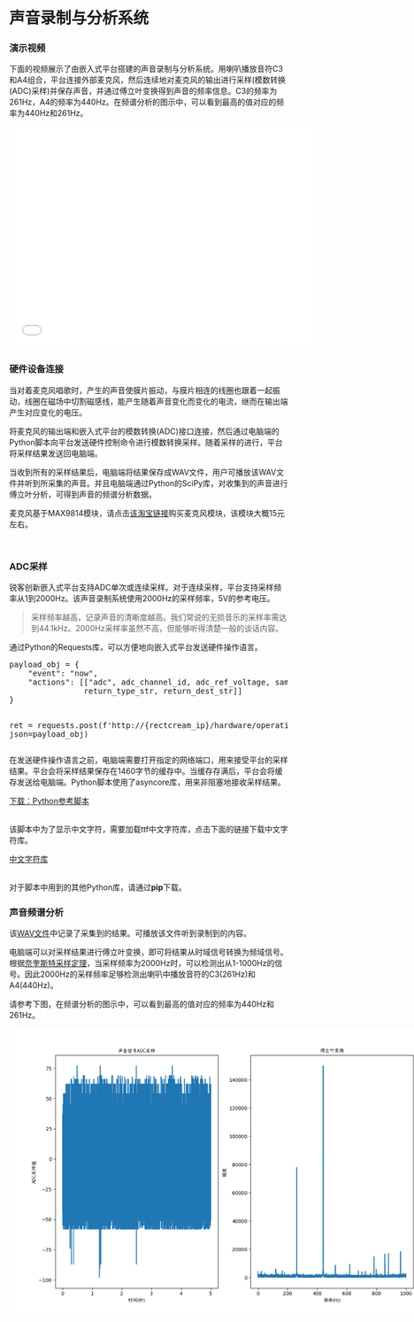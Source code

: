 <h1>声音录制与分析系统</h1>
<h3>演示视频</h3>
<p>下面的视频展示了由嵌入式平台搭建的声音录制与分析系统。用喇叭播放音符C3和A4组合，平台连接外部麦克风，然后连续地对麦克风的输出进行采样(模数转换(ADC)采样)并保存声音，并通过傅立叶变换得到声音的频率信息。C3的频率为261Hz，A4的频率为440Hz。在频谱分析的图示中，可以看到最高的值对应的频率为440Hz和261Hz。</p>
<iframe src="//player.bilibili.com/player.html?aid=600597188&bvid=BV15B4y1H71o&cid=763172812&page=1&danmaku=0" scrolling="no" border="0" frameborder="no" framespacing="0" allowfullscreen="true" width="550" height="400"> </iframe>

<h3>硬件设备连接</h3>
<div class="demos-content-paragraph">
<p>当对着麦克风唱歌时，产生的声音使膜片振动，与膜片相连的线圈也跟着一起振动，线圈在磁场中切割磁感线，能产生随着声音变化而变化的电流，继而在输出端产生对应变化的电压。</p>
<p>将麦克风的输出端和嵌入式平台的模数转换(ADC)接口连接，然后通过电脑端的Python脚本向平台发送硬件控制命令进行模数转换采样。随着采样的进行，平台将采样结果发送回电脑端。</p>
<p>当收到所有的采样结果后，电脑端将结果保存成WAV文件，用户可播放该WAV文件并听到所采集的声音。并且电脑端通过Python的SciPy库，对收集到的声音进行傅立叶分析，可得到声音的频谱分析数据。</p>
<p>麦克风基于MAX9814模块，请点击<a href="https://s.taobao.com/search?q=MAX9814&type=p&tmhkh5=&from=sea_1_searchbutton&catId=100&spm=a2141.241046-.searchbar.d_2_searchbox">该淘宝链接</a>购买麦克风模块，该模块大概15元左右。</p>
</div>

<img src="/img/adc_microphone/connections.png" style="max-width: 400px; height:auto" alt="">

<h3>ADC采样</h3>
<div class="demos-content-paragraph">
<p>锐客创新嵌入式平台支持ADC单次或连续采样。对于连续采样，平台支持采样频率从1到2000Hz。该声音录制系统使用2000Hz的采样频率，5V的参考电压。</p>
<blockquote>
采样频率越高，记录声音的清晰度越高。我们常说的无损音乐的采样率需达到44.1kHz。2000Hz采样率虽然不高，但能够听得清楚一般的谈话内容。
</blockquote>
<p>通过Python的Requests库，可以方便地向嵌入式平台发送硬件操作语言。</p>
<pre>
payload_obj = {
    "event": "now",
    "actions": [["adc", adc_channel_id, adc_ref_voltage, sample_rate, "s", duration, \
                return_type_str, return_dest_str]]
}

ret = requests.post(f'http://{rectcream_ip}/hardware/operation', json=payload_obj)
</pre>
<p>在发送硬件操作语言之前，电脑端需要打开指定的网络端口，用来接受平台的采样结果。平台会将采样结果保存在1460字节的缓存中。当缓存存满后，平台会将缓存发送给电脑端。Python脚本使用了asyncore库，用来非阻塞地接收采样结果。</p>
<a href="/download/adc_microphone/adc_microphone.py" download="adc_microphone.py">下载：Python参考脚本</a>
</br>
</br>
<p>该脚本中为了显示中文字符，需要加载ttf中文字符库，点击下面的链接下载中文字符库。</p>
<a href="/download/adc_microphone/AaKaiSong.ttf" download="AaKaiSong.ttf">中文字符库</a>
</br>
</br>
<p>对于脚本中用到的其他Python库，请通过<b>pip</b>下载。</p>
</div>

<h3>声音频谱分析</h3>
<div class="demos-content-paragraph">
<p>该<a href="/download/adc_microphone/sound.wav" download="sound.wav">WAV文件</a>中记录了采集到的结果。可播放该文件听到录制到的内容。</p>
<p>电脑端可以对采样结果进行傅立叶变换，即可将结果从时域信号转换为频域信号。根据<a href="https://baike.baidu.com/item/%E9%87%87%E6%A0%B7%E5%AE%9A%E7%90%86/8599843?fromtitle=%E5%A5%88%E5%A5%8E%E6%96%AF%E7%89%B9%E9%87%87%E6%A0%B7%E5%AE%9A%E7%90%86&fromid=11173466&fr=aladdin">奈奎斯特采样定理</a>，当采样频率为2000Hz时，可以检测出从1-1000Hz的信号。因此2000Hz的采样频率足够检测出喇叭中播放音符的C3(261Hz)和A4(440Hz)。</p>
<p>请参考下图，在频谱分析的图示中，可以看到最高的值对应的频率为440Hz和261Hz。</p>
</div>
<img src="/img/adc_microphone/waveform_and_fft.png" style="max-width: 800px; height:auto" alt="">

